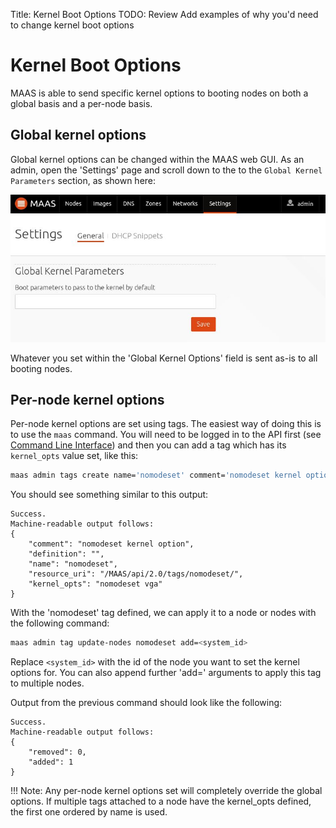Title: Kernel Boot Options
TODO: Review
      Add examples of why you'd need to change kernel boot options
 


# Kernel Boot Options

MAAS is able to send specific kernel options to booting nodes on both a global
basis and a per-node basis.

## Global kernel options

Global kernel options can be changed within the MAAS web GUI. As an admin, open
the 'Settings' page and scroll down to the to the `Global Kernel Parameters` section, as
shown here:

![image](media/global_kernel_opts.png)

Whatever you set within the 'Global Kernel Options' field is sent as-is to all
booting nodes.

## Per-node kernel options

Per-node kernel options are set using tags. The easiest way of doing this is
to use the `maas` command. You will need to be logged in to the API first (see
[Command Line Interface](manage-cli.html)) and then you can add a tag which has
its `kernel_opts` value set, like this:

```bash
maas admin tags create name='nomodeset' comment='nomodeset kernel option' kernel_opts='nomodeset vga'
```

You should see something similar to this output:

```nohighlight
Success.
Machine-readable output follows:
{
    "comment": "nomodeset kernel option",
    "definition": "",
    "name": "nomodeset",
    "resource_uri": "/MAAS/api/2.0/tags/nomodeset/",
    "kernel_opts": "nomodeset vga"
}
```

With the 'nomodeset' tag defined, we can apply it to a node or nodes
with the following command:

```bash
maas admin tag update-nodes nomodeset add=<system_id>
```
Replace `<system_id>` with the id of the node you want to set the kernel options
for. You can also append further 'add=' arguments to apply this tag to multiple
nodes. 

Output from the previous command should look like the following:

```nohighlight
Success.
Machine-readable output follows:
{
    "removed": 0,
    "added": 1
}
```

!!! Note: Any per-node kernel options set will completely override the global
options. If multiple tags attached to a node have the kernel\_opts defined, the
first one ordered by name is used.
